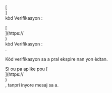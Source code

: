 [<br host>]<br action>kòd Verifikasyon :<br code>

[<br host>](https://<br host>)<br action>kòd Verifikasyon :<br code>.

Kòd verifikasyon sa a pral ekspire nan yon èdtan.

Si ou pa aplike pou [<br host>](https://<br host>)<br action>, tanpri inyore mesaj sa a.
